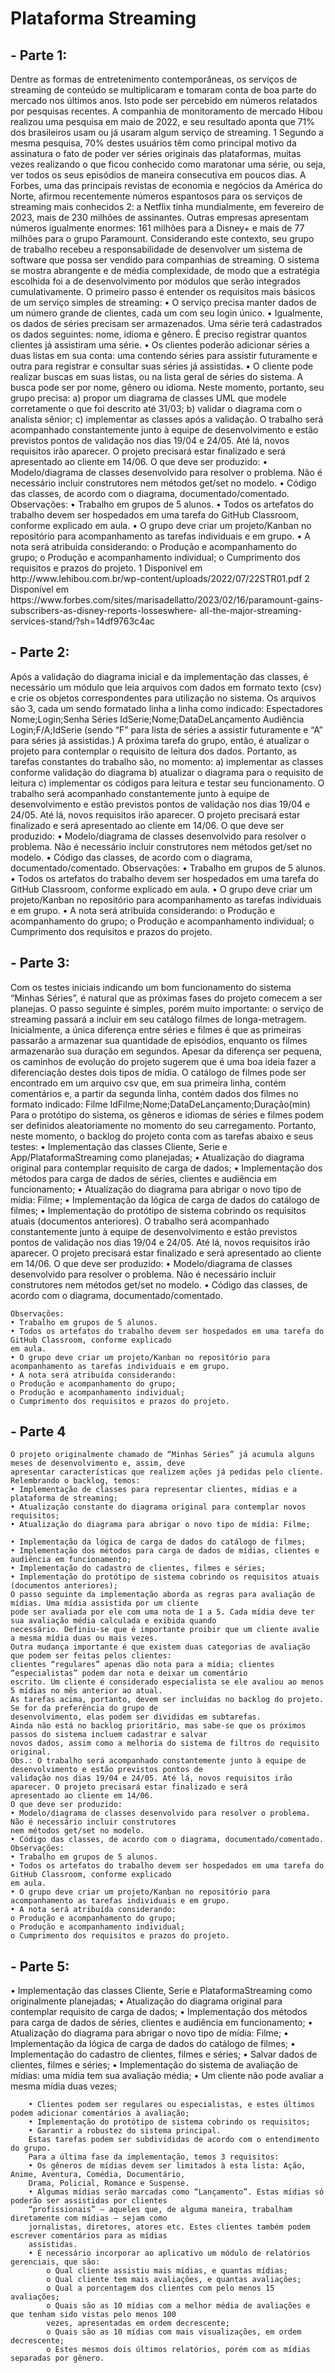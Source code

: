 <h1 class="text-center">Plataforma Streaming</h1>
<h2>- Parte 1:</h2>
    Dentre as formas de entretenimento contemporâneas, os serviços de streaming de conteúdo se multiplicaram e
    tomaram conta de boa parte do mercado nos últimos anos. Isto pode ser percebido em números relatados por pesquisas
    recentes.
    A companhia de monitoramento de mercado Hibou realizou uma pesquisa em maio de 2022, e seu resultado
    aponta que 71% dos brasileiros usam ou já usaram algum serviço de streaming.
    1 Segundo a mesma pesquisa, 70% destes usuários têm como principal motivo da assinatura o fato de poder ver séries originais das plataformas, muitas vezes realizando o que ficou conhecido como maratonar uma série, ou seja, ver todos os seus episódios de maneira
    consecutiva em poucos dias.
    A Forbes, uma das principais revistas de economia e negócios da América do Norte, afirmou recentemente
    números espantosos para os serviços de streaming mais conhecidos
    2: a Netflix tinha mundialmente, em fevereiro de 2023, mais de 230 milhões de assinantes. Outras empresas apresentam números igualmente enormes: 161 milhões para a Disney+ e mais de 77 milhões para o grupo Paramount.
    Considerando este contexto, seu grupo de trabalho recebeu a responsabilidade de desenvolver um sistema de software
    que possa ser vendido para companhias de streaming. O sistema se mostra abrangente e de média complexidade, de
    modo que a estratégia escolhida foi a de desenvolvimento por módulos que serão integrados cumulativamente. O
    primeiro passo é entender os requisitos mais básicos de um serviço simples de streaming:
    • O serviço precisa manter dados de um número grande de clientes, cada um com seu login único.
    • Igualmente, os dados de séries precisam ser armazenados. Uma série terá cadastrados os dados seguintes:
    nome, idioma e gênero. É preciso registrar quantos clientes já assistiram uma série.
    • Os clientes poderão adicionar séries a duas listas em sua conta: uma contendo séries para assistir futuramente
    e outra para registrar e consultar suas séries já assistidas.
    • O cliente pode realizar buscas em suas listas, ou na lista geral de séries do sistema. A busca pode ser por nome,
    gênero ou idioma.
    Neste momento, portanto, seu grupo precisa:
    a) propor um diagrama de classes UML que modele corretamente o que foi descrito até 31/03;
    b) validar o diagrama com o analista sênior;
    c) implementar as classes após a validação.
    O trabalho será acompanhado constantemente junto à equipe de desenvolvimento e estão previstos pontos de
    validação nos dias 19/04 e 24/05. Até lá, novos requisitos irão aparecer. O projeto precisará estar finalizado e será
    apresentado ao cliente em 14/06.
    O que deve ser produzido:
    • Modelo/diagrama de classes desenvolvido para resolver o problema. Não é necessário incluir construtores
    nem métodos get/set no modelo.
    • Código das classes, de acordo com o diagrama, documentado/comentado.
    Observações:
    • Trabalho em grupos de 5 alunos.
    • Todos os artefatos do trabalho devem ser hospedados em uma tarefa do GitHub Classroom, conforme explicado
    em aula.
    • O grupo deve criar um projeto/Kanban no repositório para acompanhamento as tarefas individuais e em grupo.
    • A nota será atribuída considerando:
    o Produção e acompanhamento do grupo;
    o Produção e acompanhamento individual;
    o Cumprimento dos requisitos e prazos do projeto.
    1 Disponível em http://www.lehibou.com.br/wp-content/uploads/2022/07/22STR01.pdf
    2 Disponível em https://www.forbes.com/sites/marisadellatto/2023/02/16/paramount-gains-subscribers-as-disney-reports-losseswhere-
    all-the-major-streaming-services-stand/?sh=14df9763c4ac

<h2>- Parte 2:</h2>
    Após a validação do diagrama inicial e da implementação das classes, é necessário um módulo que leia arquivos com
    dados em formato texto (csv) e crie os objetos correspondentes para utilização no sistema. Os arquivos são 3, cada um
    sendo formatado linha a linha como indicado:
    Espectadores
    Nome;Login;Senha
    Séries      
    IdSerie;Nome;DataDeLançamento
    Audiência
    Login;F/A;IdSerie
    (sendo “F” para lista de séries a assistir futuramente e “A” para séries já assistidas.)
    A próxima tarefa do grupo, então, é atualizar o projeto para contemplar o requisito de leitura dos dados. Portanto, as
    tarefas constantes do trabalho são, no momento:
    a) implementar as classes conforme validação do diagrama
    b) atualizar o diagrama para o requisito de leitura
    c) implementar os códigos para leitura e testar seu funcionamento.
    O trabalho será acompanhado constantemente junto à equipe de desenvolvimento e estão previstos pontos de
    validação nos dias 19/04 e 24/05. Até lá, novos requisitos irão aparecer. O projeto precisará estar finalizado e será
    apresentado ao cliente em 14/06.
    O que deve ser produzido:
    • Modelo/diagrama de classes desenvolvido para resolver o problema. Não é necessário incluir construtores
    nem métodos get/set no modelo.
    • Código das classes, de acordo com o diagrama, documentado/comentado.
    Observações:
    • Trabalho em grupos de 5 alunos.
    • Todos os artefatos do trabalho devem ser hospedados em uma tarefa do GitHub Classroom, conforme explicado
    em aula.
    • O grupo deve criar um projeto/Kanban no repositório para acompanhamento as tarefas individuais e em grupo.
    • A nota será atribuída considerando:
    o Produção e acompanhamento do grupo;
    o Produção e acompanhamento individual;
    o Cumprimento dos requisitos e prazos do projeto.

<h2>- Parte 3:</h2>
    Com os testes iniciais indicando um bom funcionamento do sistema “Minhas Séries”, é natural que as próximas fases
    do projeto comecem a ser planejas. O passo seguinte é simples, porém muito importante: o serviço de streaming passará
    a incluir em seu catálogo filmes de longa-metragem. Inicialmente, a única diferença entre séries e filmes é que as
    primeiras passarão a armazenar sua quantidade de episódios, enquanto os filmes armazenarão sua duração em
    segundos. Apesar da diferença ser pequena, os caminhos de evolução do projeto sugerem que é uma boa ideia fazer a
    diferenciação destes dois tipos de mídia.
    O catálogo de filmes pode ser encontrado em um arquivo csv que, em sua primeira linha, contém comentários
    e, a partir da segunda linha, contém dados dos filmes no formato indicado:
    Filme
    IdFilme;Nome;DataDeLançamento;Duração(min)
    Para o protótipo do sistema, os gêneros e idiomas de séries e filmes podem ser definidos aleatoriamente no
    momento do seu carregamento.
    Portanto, neste momento, o backlog do projeto conta com as tarefas abaixo e seus testes:
    • Implementação das classes Cliente, Serie e App/PlataformaStreaming como planejadas;
    • Atualização do diagrama original para contemplar requisito de carga de dados;
    • Implementação dos métodos para carga de dados de séries, clientes e audiência em funcionamento;
    • Atualização do diagrama para abrigar o novo tipo de mídia: Filme;
    • Implementação da lógica de carga de dados do catálogo de filmes;
    • Implementação do protótipo de sistema cobrindo os requisitos atuais (documentos anteriores).
    O trabalho será acompanhado constantemente junto à equipe de desenvolvimento e estão previstos pontos de
    validação nos dias 19/04 e 24/05. Até lá, novos requisitos irão aparecer. O projeto precisará estar finalizado e será
    apresentado ao cliente em 14/06.
    O que deve ser produzido:
    • Modelo/diagrama de classes desenvolvido para resolver o problema. Não é necessário incluir construtores
    nem métodos get/set no modelo.
    • Código das classes, de acordo com o diagrama, documentado/comentado.
    
    Observações:
    • Trabalho em grupos de 5 alunos.
    • Todos os artefatos do trabalho devem ser hospedados em uma tarefa do GitHub Classroom, conforme explicado
    em aula.
    • O grupo deve criar um projeto/Kanban no repositório para acompanhamento as tarefas individuais e em grupo.
    • A nota será atribuída considerando:
    o Produção e acompanhamento do grupo;
    o Produção e acompanhamento individual;
    o Cumprimento dos requisitos e prazos do projeto.

<h2>- Parte 4</h2>

    O projeto originalmente chamado de “Minhas Séries” já acumula alguns meses de desenvolvimento e, assim, deve
    apresentar características que realizem ações já pedidas pelo cliente. Relembrando o backlog, temos:
    • Implementação de classes para representar clientes, mídias e a plataforma de streaming;
    • Atualização constante do diagrama original para contemplar novos requisitos;
    • Atualização do diagrama para abrigar o novo tipo de mídia: Filme;

    • Implementação da lógica de carga de dados do catálogo de filmes;
    • Implementação dos métodos para carga de dados de mídias, clientes e audiência em funcionamento;
    • Implementação do cadastro de clientes, filmes e séries;
    • Implementação do protótipo de sistema cobrindo os requisitos atuais (documentos anteriores);
    O passo seguinte da implementação aborda as regras para avaliação de mídias. Uma mídia assistida por um cliente
    pode ser avaliada por ele com uma nota de 1 a 5. Cada mídia deve ter sua avaliação média calculada e exibida quando
    necessário. Definiu-se que é importante proibir que um cliente avalie a mesma mídia duas ou mais vezes.
    Outra mudança importante é que existem duas categorias de avaliação que podem ser feitas pelos clientes:
    clientes “regulares” apenas dão nota para a mídia; clientes “especialistas” podem dar nota e deixar um comentário
    escrito. Um cliente é considerado especialista se ele avaliou ao menos 5 mídias no mês anterior ao atual.
    As tarefas acima, portanto, devem ser incluídas no backlog do projeto. Se for da preferência do grupo de
    desenvolvimento, elas podem ser divididas em subtarefas.
    Ainda não está no backlog prioritário, mas sabe-se que os próximos passos do sistema incluem cadastrar e salvar
    novos dados, assim como a melhoria do sistema de filtros do requisito original.
    Obs.: O trabalho será acompanhado constantemente junto à equipe de desenvolvimento e estão previstos pontos de
    validação nos dias 19/04 e 24/05. Até lá, novos requisitos irão aparecer. O projeto precisará estar finalizado e será
    apresentado ao cliente em 14/06.
    O que deve ser produzido:
    • Modelo/diagrama de classes desenvolvido para resolver o problema. Não é necessário incluir construtores
    nem métodos get/set no modelo.
    • Código das classes, de acordo com o diagrama, documentado/comentado.
    Observações:
    • Trabalho em grupos de 5 alunos.
    • Todos os artefatos do trabalho devem ser hospedados em uma tarefa do GitHub Classroom, conforme explicado
    em aula.
    • O grupo deve criar um projeto/Kanban no repositório para acompanhamento as tarefas individuais e em grupo.
    • A nota será atribuída considerando:
    o Produção e acompanhamento do grupo;
    o Produção e acompanhamento individual;
    o Cumprimento dos requisitos e prazos do projeto.

<h2>- Parte 5:</h2>
        • Implementação das classes Cliente, Serie e PlataformaStreaming como originalmente planejadas;
        • Atualização do diagrama original para contemplar requisito de carga de dados;
        • Implementação dos métodos para carga de dados de séries, clientes e audiência em funcionamento;
        • Atualização do diagrama para abrigar o novo tipo de mídia: Filme;
        • Implementação da lógica de carga de dados do catálogo de filmes;
        • Implementação do cadastro de clientes, filmes e séries;
        • Salvar dados de clientes, filmes e séries;
        • Implementação do sistema de avaliação de mídias: uma mídia tem sua avaliação média;
        • Um cliente não pode avaliar a mesma mídia duas vezes;
        
        • Clientes podem ser regulares ou especialistas, e estes últimos podem adicionar comentários à avaliação;
        • Implementação do protótipo de sistema cobrindo os requisitos;
        • Garantir a robustez do sistema principal.
        Estas tarefas podem ser subdivididas de acordo com o entendimento do grupo.
        Para a última fase da implementação, temos 3 requisitos:
        • Os gêneros de mídias devem ser limitados à esta lista: Ação, Anime, Aventura, Comédia, Documentário,
        Drama, Policial, Romance e Suspense.
        • Algumas mídias serão marcadas como “Lançamento”. Estas mídias só poderão ser assistidas por clientes
        “profissionais” – aqueles que, de alguma maneira, trabalham diretamente com mídias – sejam como
        jornalistas, diretores, atores etc. Estes clientes também podem escrever comentários para as mídias
        assistidas.
        • É necessário incorporar ao aplicativo um módulo de relatórios gerenciais, que são:
            o Qual cliente assistiu mais mídias, e quantas mídias;
            o Qual cliente tem mais avaliações, e quantas avaliações;
            o Qual a porcentagem dos clientes com pelo menos 15 avaliações;
            o Quais são as 10 mídias com a melhor média de avaliações e que tenham sido vistas pelo menos 100
            vezes, apresentadas em ordem decrescente;
            o Quais são as 10 mídias com mais visualizações, em ordem decrescente;
            o Estes mesmos dois últimos relatórios, porém com as mídias separadas por gênero.
